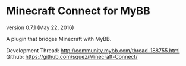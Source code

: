 # Minecraft Connect for MyBB
version 0.7.1 (May 22, 2016)

A plugin that bridges Minecraft with MyBB.

Development Thread: http://community.mybb.com/thread-188755.html
Github: https://github.com/squez/Minecraft-Connect/
